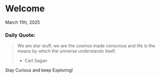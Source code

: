 # Welcome

March 11th, 2025

### Daily Quote:
> We are star stuff, we are the cosmos made conscious and life is the means by which the universe understands itself.
> 	- Carl Sagan

Stay Curious and keep Exploring!
